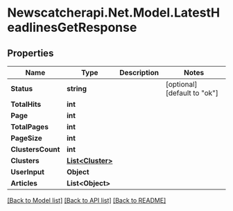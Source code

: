 # Newscatcherapi.Net.Model.LatestHeadlinesGetResponse

## Properties

Name | Type | Description | Notes
------------ | ------------- | ------------- | -------------
**Status** | **string** |  | [optional] [default to "ok"]
**TotalHits** | **int** |  | 
**Page** | **int** |  | 
**TotalPages** | **int** |  | 
**PageSize** | **int** |  | 
**ClustersCount** | **int** |  | 
**Clusters** | [**List&lt;Cluster&gt;**](Cluster.md) |  | 
**UserInput** | **Object** |  | 
**Articles** | **List&lt;Object&gt;** |  | 

[[Back to Model list]](../README.md#documentation-for-models) [[Back to API list]](../README.md#documentation-for-api-endpoints) [[Back to README]](../README.md)

